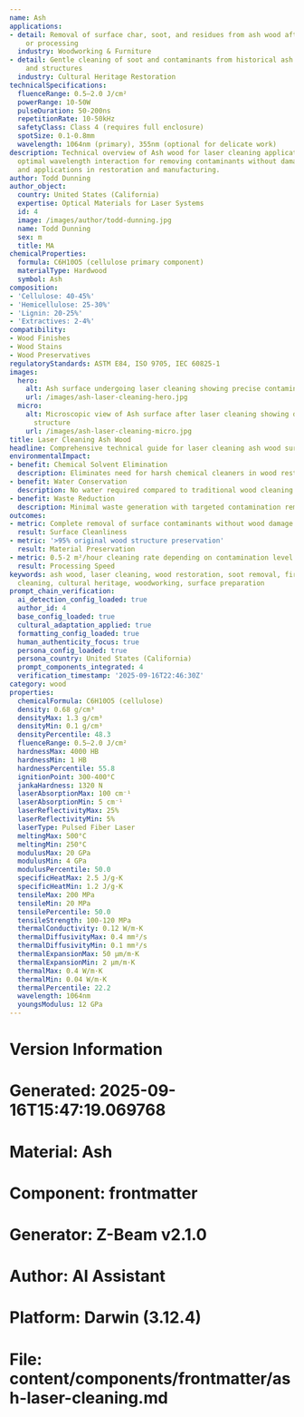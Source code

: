 ```yaml
---
name: Ash
applications:
- detail: Removal of surface char, soot, and residues from ash wood after fire damage
    or processing
  industry: Woodworking & Furniture
- detail: Gentle cleaning of soot and contaminants from historical ash wood artifacts
    and structures
  industry: Cultural Heritage Restoration
technicalSpecifications:
  fluenceRange: 0.5–2.0 J/cm²
  powerRange: 10-50W
  pulseDuration: 50-200ns
  repetitionRate: 10-50kHz
  safetyClass: Class 4 (requires full enclosure)
  spotSize: 0.1-0.8mm
  wavelength: 1064nm (primary), 355nm (optional for delicate work)
description: Technical overview of Ash wood for laser cleaning applications, including
  optimal wavelength interaction for removing contaminants without damaging wood fibers,
  and applications in restoration and manufacturing.
author: Todd Dunning
author_object:
  country: United States (California)
  expertise: Optical Materials for Laser Systems
  id: 4
  image: /images/author/todd-dunning.jpg
  name: Todd Dunning
  sex: m
  title: MA
chemicalProperties:
  formula: C6H10O5 (cellulose primary component)
  materialType: Hardwood
  symbol: Ash
composition:
- 'Cellulose: 40-45%'
- 'Hemicellulose: 25-30%'
- 'Lignin: 20-25%'
- 'Extractives: 2-4%'
compatibility:
- Wood Finishes
- Wood Stains
- Wood Preservatives
regulatoryStandards: ASTM E84, ISO 9705, IEC 60825-1
images:
  hero:
    alt: Ash surface undergoing laser cleaning showing precise contamination removal
    url: /images/ash-laser-cleaning-hero.jpg
  micro:
    alt: Microscopic view of Ash surface after laser cleaning showing detailed surface
      structure
    url: /images/ash-laser-cleaning-micro.jpg
title: Laser Cleaning Ash Wood
headline: Comprehensive technical guide for laser cleaning ash wood surfaces
environmentalImpact:
- benefit: Chemical Solvent Elimination
  description: Eliminates need for harsh chemical cleaners in wood restoration
- benefit: Water Conservation
  description: No water required compared to traditional wood cleaning methods
- benefit: Waste Reduction
  description: Minimal waste generation with targeted contamination removal
outcomes:
- metric: Complete removal of surface contaminants without wood damage
  result: Surface Cleanliness
- metric: '>95% original wood structure preservation'
  result: Material Preservation
- metric: 0.5-2 m²/hour cleaning rate depending on contamination level
  result: Processing Speed
keywords: ash wood, laser cleaning, wood restoration, soot removal, fire damage, non-abrasive
  cleaning, cultural heritage, woodworking, surface preparation
prompt_chain_verification:
  ai_detection_config_loaded: true
  author_id: 4
  base_config_loaded: true
  cultural_adaptation_applied: true
  formatting_config_loaded: true
  human_authenticity_focus: true
  persona_config_loaded: true
  persona_country: United States (California)
  prompt_components_integrated: 4
  verification_timestamp: '2025-09-16T22:46:30Z'
category: wood
properties:
  chemicalFormula: C6H10O5 (cellulose)
  density: 0.68 g/cm³
  densityMax: 1.3 g/cm³
  densityMin: 0.1 g/cm³
  densityPercentile: 48.3
  fluenceRange: 0.5–2.0 J/cm²
  hardnessMax: 4000 HB
  hardnessMin: 1 HB
  hardnessPercentile: 55.8
  ignitionPoint: 300-400°C
  jankaHardness: 1320 N
  laserAbsorptionMax: 100 cm⁻¹
  laserAbsorptionMin: 5 cm⁻¹
  laserReflectivityMax: 25%
  laserReflectivityMin: 5%
  laserType: Pulsed Fiber Laser
  meltingMax: 500°C
  meltingMin: 250°C
  modulusMax: 20 GPa
  modulusMin: 4 GPa
  modulusPercentile: 50.0
  specificHeatMax: 2.5 J/g·K
  specificHeatMin: 1.2 J/g·K
  tensileMax: 200 MPa
  tensileMin: 20 MPa
  tensilePercentile: 50.0
  tensileStrength: 100-120 MPa
  thermalConductivity: 0.12 W/m·K
  thermalDiffusivityMax: 0.4 mm²/s
  thermalDiffusivityMin: 0.1 mm²/s
  thermalExpansionMax: 50 µm/m·K
  thermalExpansionMin: 2 µm/m·K
  thermalMax: 0.4 W/m·K
  thermalMin: 0.04 W/m·K
  thermalPercentile: 22.2
  wavelength: 1064nm
  youngsModulus: 12 GPa
---
```


# Version Information
# Generated: 2025-09-16T15:47:19.069768
# Material: Ash
# Component: frontmatter
# Generator: Z-Beam v2.1.0
# Author: AI Assistant
# Platform: Darwin (3.12.4)
# File: content/components/frontmatter/ash-laser-cleaning.md